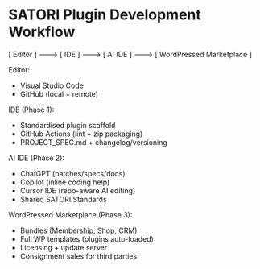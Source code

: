 SATORI Plugin Development Workflow
==================================

[ Editor ] ---> [ IDE ] ---> [ AI IDE ] ---> [ WordPressed Marketplace ]

Editor:
  - Visual Studio Code
  - GitHub (local + remote)

IDE (Phase 1):
  - Standardised plugin scaffold
  - GitHub Actions (lint + zip packaging)
  - PROJECT_SPEC.md + changelog/versioning

AI IDE (Phase 2):
  - ChatGPT (patches/specs/docs)
  - Copilot (inline coding help)
  - Cursor IDE (repo-aware AI editing)
  - Shared SATORI Standards

WordPressed Marketplace (Phase 3):
  - Bundles (Membership, Shop, CRM)
  - Full WP templates (plugins auto-loaded)
  - Licensing + update server
  - Consignment sales for third parties
